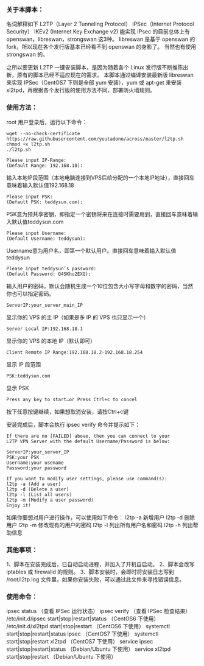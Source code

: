 ### 关于本脚本：
名词解释如下
L2TP（Layer 2 Tunneling Protocol）
IPSec（Internet Protocol Security）
IKEv2 (Internet Key Exchange v2)
能实现 IPsec 的目前总体上有 openswan，libreswan，strongswan 这3种。
libreswan 是基于 openswan 的 fork，所以现在各个发行版基本已经看不到 openswan 的身影了。
当然也有使用 strongswan 的。

之所以要更新 L2TP 一键安装脚本，是因为随着各个 Linux 发行版不断推陈出新，原有的脚本已经不适应现在的需求。
本脚本通过编译安装最新版 libreswan 来实现 IPSec（CentOS7 下则是全部 yum 安装），yum 或 apt-get 来安装 xl2tpd，再根据各个发行版的使用方法不同，部署防火墙规则。

### 使用方法：

root 用户登录后，运行以下命令：
```
wget --no-check-certificate https://raw.githubusercontent.com/yuutadono/across/master/l2tp.sh
chmod +x l2tp.sh
./l2tp.sh
```

```
Please input IP-Range:
(Default Range: 192.168.18):
```
输入本地IP段范围（本地电脑连接到VPS后给分配的一个本地IP地址），直接回车意味着输入默认值192.168.18

```
Please input PSK:
(Default PSK: teddysun.com):
```
PSK意为预共享密钥，即指定一个密钥将来在连接时需要用到，直接回车意味着输入默认值teddysun.com

```
Please input Username:
(Default Username: teddysun):
```
Username意为用户名，即第一个默认用户。直接回车意味着输入默认值teddysun

```
Please input teddysun’s password:
(Default Password: Q4SKhu2EXQ):
```
输入用户的密码，默认会随机生成一个10位包含大小写字母和数字的密码，当然你也可以指定密码。

```
ServerIP:your_server_main_IP
```
显示你的 VPS 的主 IP（如果是多 IP 的 VPS 也只显示一个）

```
Server Local IP:192.168.18.1
```
显示你的 VPS 的本地 IP（默认即可）

```
Client Remote IP Range:192.168.18.2-192.168.18.254
```
显示 IP 段范围

```
PSK:teddysun.com
```
显示 PSK

```
Press any key to start…or Press Ctrl+c to cancel
```
按下任意按键继续，如果想取消安装，请按Ctrl+c键

安装完成后，脚本会执行 ipsec verify 命令并提示如下：
```
If there are no [FAILED] above, then you can connect to your
L2TP VPN Server with the default Username/Password is below:

ServerIP:your_server_IP
PSK:your PSK
Username:your usename
Password:your password

If you want to modify user settings, please use command(s):
l2tp -a (Add a user)
l2tp -d (Delete a user)
l2tp -l (List all users)
l2tp -m (Modify a user password)
Enjoy it!
```

如果你要想对用户进行操作，可以使用如下命令：
l2tp -a 新增用户
l2tp -d 删除用户
l2tp -m 修改现有的用户的密码
l2tp -l 列出所有用户名和密码
l2tp -h 列出帮助信息

### 其他事项：

1、脚本在安装完成后，已自动启动进程，并加入了开机自启动。
2、脚本会改写 iptables 或 firewalld 的规则。
3、脚本安装时，会即时将安装日志写到 /root/l2tp.log 文件里，如果你安装失败，可以通过此文件来寻找错误信息。

### 使用命令：

ipsec status （查看 IPSec 运行状态）
ipsec verify （查看 IPSec 检查结果）
/etc/init.d/ipsec start|stop|restart|status （CentOS6 下使用）
/etc/init.d/xl2tpd start|stop|restart （CentOS6 下使用）
systemctl start|stop|restart|status ipsec （CentOS7 下使用）
systemctl start|stop|restart xl2tpd （CentOS7 下使用）
service ipsec start|stop|restart|status （Debian/Ubuntu 下使用）
service xl2tpd start|stop|restart （Debian/Ubuntu 下使用）